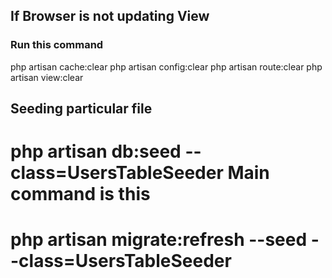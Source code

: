 ## If Browser is not updating View
### Run this command
php artisan cache:clear
php artisan config:clear
php artisan route:clear
php artisan view:clear



## Seeding particular file
# php artisan db:seed --class=UsersTableSeeder            Main command is this
# php artisan migrate:refresh --seed --class=UsersTableSeeder      
